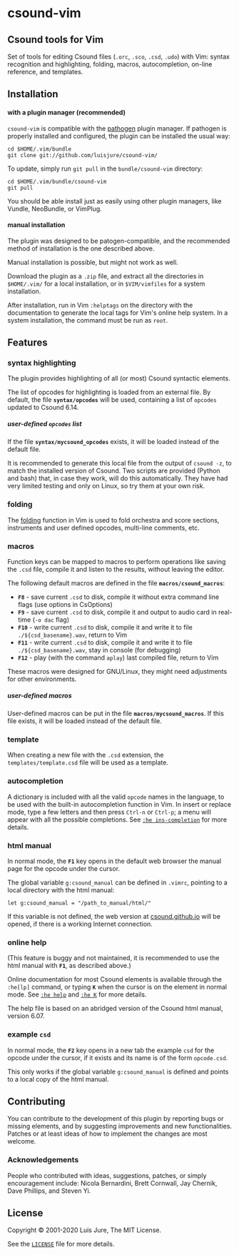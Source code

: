 # csound-vim

## Csound tools for Vim

Set of tools for editing Csound files (`.orc`, `.sco`, `.csd`, `.udo`) with Vim: syntax recognition and highlighting, folding, macros, autocompletion, on-line reference, and templates.


## Installation

#### with a plugin manager (recommended)

`csound-vim` is compatible with the [pathogen](https://github.com/tpope/vim-pathogen) plugin manager.
If pathogen is properly installed and configured, the plugin can be installed the usual way:

    cd $HOME/.vim/bundle
    git clone git://github.com/luisjure/csound-vim/

To update, simply run `git pull` in the `bundle/csound-vim` directory:

    cd $HOME/.vim/bundle/csound-vim
    git pull

You should be able install just as easily using other plugin managers, like Vundle, NeoBundle, or VimPlug.

#### manual installation

The plugin was designed to be patogen-compatible, and the recommended method of installation is the one described above.

Manual installation is possible, but might not work as well.

Download the plugin as a `.zip` file, and extract all the directories in `$HOME/.vim/` for a local installation, or in `$VIM/vimfiles` for a system installation.

After installation, run in Vim `:helptags` on the directory with the documentation to generate the local tags for Vim's online help system. In a system installation, the command must be run as `root`.

## Features

### syntax highlighting

The plugin provides highlighting of all (or most) Csound syntactic elements. 

The list of opcodes for highlighting is loaded from an external file. By default, the file **`syntax/opcodes`** will be used, containing a list of `opcodes` updated to Csound 6.14.

##### user-defined `opcodes` list

If the file **`syntax/mycsound_opcodes`** exists, it will be loaded instead of the default file.

It is recommended to generate this local file from the output of `csound -z`, to match the installed version of Csound. Two scripts are provided (Python and bash) that, in case they work, will do this automatically. They have had very limited testing and only on Linux, so try them at your own risk.


### folding

The [folding](http://vimdoc.sourceforge.net/htmldoc/usr_28.html) function in Vim is used to fold orchestra and score sections, instruments and user defined opcodes, multi-line comments, etc.

### macros

Function keys can be mapped to macros to perform operations like saving the `.csd` file, compile it and listen to the results, without leaving the editor.

The following default macros are defined in the file **`macros/csound_macros`**:

- **`F8`** - save current `.csd` to disk, compile it without extra command line flags (use options in CsOptions)
- **`F9`** - save current `.csd` to disk, compile it and output to audio card in real-time (`-o dac` flag)
- **`F10`** - write current `.csd` to disk, compile it and write it to file `./${csd_basename}.wav`, return to Vim
- **`F11`** - write current `.csd` to disk, compile it and write it to file `./${csd_basename}.wav`, stay in console (for debugging)
- **`F12`** - play (with the command `aplay`) last compiled file, return to Vim 

These macros were designed for GNU/Linux, they might need adjustments for other environments.

##### user-defined macros
User-defined macros can be put in the file **`macros/mycsound_macros`**. If this file exists, it will be loaded instead of the default file.

### template

When creating a new file with the `.csd` extension, the `templates/template.csd` file will be used as a template.

### autocompletion

A dictionary is included with all the valid `opcode` names in the language, to be used with the built-in autocompletion function in Vim.
In insert or replace mode, type a few letters and then press `Ctrl-n` or `Ctrl-p`; a menu will appear with all the possible completions.
See [`:he ins-completion`](http://vimdoc.sourceforge.net/htmldoc/insert.html#ins-completion) for more details.

### html manual

In normal mode, the **`F1`** key opens in the default web browser the manual page for the opcode under the cursor.

The global variable `g:csound_manual` can be defined in `.vimrc`, pointing to a local directory with the html manual:

    let g:csound_manual = "/path_to_manual/html/"

If this variable is not defined, the web version at [csound.github.io](https://csound.com/docs/manual/index.html) will be opened, if there is a working Internet connection.

### online help

(This feature is buggy and not maintained, it is recommended to use the html manual with **`F1`**, as described above.)

Online documentation for most Csound elements is available through the `:he[lp]` command, or typing **`K`** when the cursor is on the element in normal mode. See [`:he help`](http://vimdoc.sourceforge.net/htmldoc/helphelp.html) and [`:he K`](http://vimdoc.sourceforge.net/htmldoc/various.html#K) for more details. 

The help file is based on an abridged version of the Csound html manual, version 6.07.

### example `csd`

In normal mode, the **`F2`** key opens in a new tab the example `csd` for the opcode under the cursor, if it exists and its name is of the form `opcode.csd`.

This only works if the global variable `g:csound_manual` is defined and points to a local copy of the html manual.

## Contributing

You can contribute to the development of this plugin by reporting bugs or missing elements, and by suggesting improvements and new functionalities. 
Patches or at least ideas of how to implement the changes are most welcome.

### Acknowledgements

People who contributed with ideas, suggestions, patches, or simply encouragement include: Nicola Bernardini, Brett Cornwall, Jay Chernik, Dave Phillips, and Steven Yi.

## License

Copyright © 2001-2020 Luis Jure, The MIT License.

See the [`LICENSE`](./LICENSE) file for more details.
